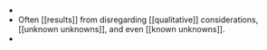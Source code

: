 -
- Often [[results]] from disregarding [[qualitative]] considerations, [[unknown unknowns]], and even [[known unknowns]].
-